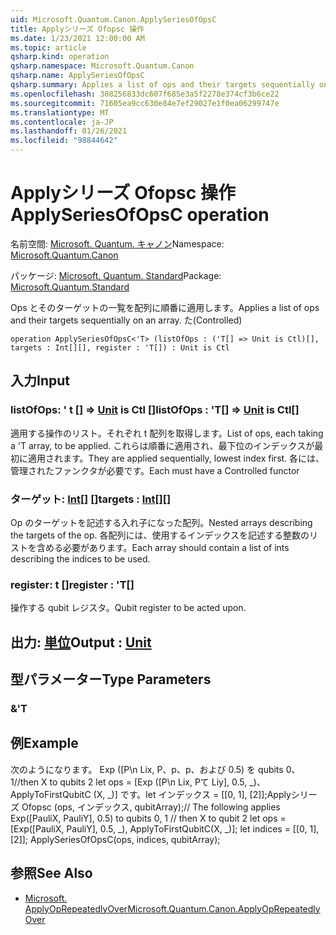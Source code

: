 ```yaml
---
uid: Microsoft.Quantum.Canon.ApplySeriesOfOpsC
title: Applyシリーズ Ofopsc 操作
ms.date: 1/23/2021 12:00:00 AM
ms.topic: article
qsharp.kind: operation
qsharp.namespace: Microsoft.Quantum.Canon
qsharp.name: ApplySeriesOfOpsC
qsharp.summary: Applies a list of ops and their targets sequentially on an array. (Controlled)
ms.openlocfilehash: 308256833dc607f685e3a5f2278e374cf3b6ce22
ms.sourcegitcommit: 71605ea9cc630e84e7ef29027e1f0ea06299747e
ms.translationtype: MT
ms.contentlocale: ja-JP
ms.lasthandoff: 01/26/2021
ms.locfileid: "98844642"
---
```

# <a name="applyseriesofopsc-operation"></a><span data-ttu-id="e0e6d-102">Applyシリーズ Ofopsc 操作</span><span class="sxs-lookup"><span data-stu-id="e0e6d-102">ApplySeriesOfOpsC operation</span></span>

<span data-ttu-id="e0e6d-103">名前空間: [Microsoft. Quantum. キャノン](xref:Microsoft.Quantum.Canon)</span><span class="sxs-lookup"><span data-stu-id="e0e6d-103">Namespace: [Microsoft.Quantum.Canon](xref:Microsoft.Quantum.Canon)</span></span>

<span data-ttu-id="e0e6d-104">パッケージ: [Microsoft. Quantum. Standard](https://nuget.org/packages/Microsoft.Quantum.Standard)</span><span class="sxs-lookup"><span data-stu-id="e0e6d-104">Package: [Microsoft.Quantum.Standard](https://nuget.org/packages/Microsoft.Quantum.Standard)</span></span>


<span data-ttu-id="e0e6d-105">Ops とそのターゲットの一覧を配列に順番に適用します。</span><span class="sxs-lookup"><span data-stu-id="e0e6d-105">Applies a list of ops and their targets sequentially on an array.</span></span> <span data-ttu-id="e0e6d-106">た</span><span class="sxs-lookup"><span data-stu-id="e0e6d-106">(Controlled)</span></span>

```qsharp
operation ApplySeriesOfOpsC<'T> (listOfOps : ('T[] => Unit is Ctl)[], targets : Int[][], register : 'T[]) : Unit is Ctl
```


## <a name="input"></a><span data-ttu-id="e0e6d-107">入力</span><span class="sxs-lookup"><span data-stu-id="e0e6d-107">Input</span></span>

### <a name="listofops--t--unit--is-ctl"></a><span data-ttu-id="e0e6d-108">listOfOps: ' t [] => [Unit](xref:microsoft.quantum.lang-ref.unit)  is Ctl []</span><span class="sxs-lookup"><span data-stu-id="e0e6d-108">listOfOps : 'T[] => [Unit](xref:microsoft.quantum.lang-ref.unit)  is Ctl[]</span></span>

<span data-ttu-id="e0e6d-109">適用する操作のリスト。それぞれ t 配列を取得します。</span><span class="sxs-lookup"><span data-stu-id="e0e6d-109">List of ops, each taking a 'T array, to be applied.</span></span> <span data-ttu-id="e0e6d-110">これらは順番に適用され、最下位のインデックスが最初に適用されます。</span><span class="sxs-lookup"><span data-stu-id="e0e6d-110">They are applied sequentially, lowest index first.</span></span>
<span data-ttu-id="e0e6d-111">各には、管理されたファンクタが必要です。</span><span class="sxs-lookup"><span data-stu-id="e0e6d-111">Each must have a Controlled functor</span></span>


### <a name="targets--int"></a><span data-ttu-id="e0e6d-112">ターゲット: [Int](xref:microsoft.quantum.lang-ref.int)[] []</span><span class="sxs-lookup"><span data-stu-id="e0e6d-112">targets : [Int](xref:microsoft.quantum.lang-ref.int)[][]</span></span>

<span data-ttu-id="e0e6d-113">Op のターゲットを記述する入れ子になった配列。</span><span class="sxs-lookup"><span data-stu-id="e0e6d-113">Nested arrays describing the targets of the op.</span></span> <span data-ttu-id="e0e6d-114">各配列には、使用するインデックスを記述する整数のリストを含める必要があります。</span><span class="sxs-lookup"><span data-stu-id="e0e6d-114">Each array should contain a list of ints describing the indices to be used.</span></span>


### <a name="register--t"></a><span data-ttu-id="e0e6d-115">register: t []</span><span class="sxs-lookup"><span data-stu-id="e0e6d-115">register : 'T[]</span></span>

<span data-ttu-id="e0e6d-116">操作する qubit レジスタ。</span><span class="sxs-lookup"><span data-stu-id="e0e6d-116">Qubit register to be acted upon.</span></span>



## <a name="output--unit"></a><span data-ttu-id="e0e6d-117">出力: [単位](xref:microsoft.quantum.lang-ref.unit)</span><span class="sxs-lookup"><span data-stu-id="e0e6d-117">Output : [Unit](xref:microsoft.quantum.lang-ref.unit)</span></span>



## <a name="type-parameters"></a><span data-ttu-id="e0e6d-118">型パラメーター</span><span class="sxs-lookup"><span data-stu-id="e0e6d-118">Type Parameters</span></span>

### <a name="t"></a><span data-ttu-id="e0e6d-119">&</span><span class="sxs-lookup"><span data-stu-id="e0e6d-119">'T</span></span>



## <a name="example"></a><span data-ttu-id="e0e6d-120">例</span><span class="sxs-lookup"><span data-stu-id="e0e6d-120">Example</span></span>

<span data-ttu-id="e0e6d-121">次のようになります。 Exp ([P\n Lix, P、p、p、および 0.5) を qubits 0、1//then X to qubits 2 let ops = [Exp ([P\n Lix, Pて Liy], 0.5, _)、ApplyToFirstQubitC (X, _)] です。let インデックス = [[0, 1], [2]];Applyシリーズ Ofopsc (ops, インデックス, qubitArray);</span><span class="sxs-lookup"><span data-stu-id="e0e6d-121">// The following applies Exp([PauliX, PauliY], 0.5) to qubits 0, 1 // then X to qubit 2 let ops = [Exp([PauliX, PauliY], 0.5, _), ApplyToFirstQubitC(X, _)]; let indices = [[0, 1], [2]]; ApplySeriesOfOpsC(ops, indices, qubitArray);</span></span>

## <a name="see-also"></a><span data-ttu-id="e0e6d-122">参照</span><span class="sxs-lookup"><span data-stu-id="e0e6d-122">See Also</span></span>

- [<span data-ttu-id="e0e6d-123">Microsoft. ApplyOpRepeatedlyOver</span><span class="sxs-lookup"><span data-stu-id="e0e6d-123">Microsoft.Quantum.Canon.ApplyOpRepeatedlyOver</span></span>](xref:Microsoft.Quantum.Canon.ApplyOpRepeatedlyOver)